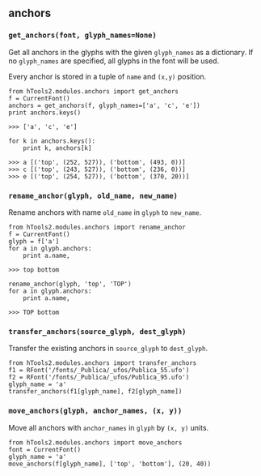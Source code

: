 ## anchors

### `get_anchors(font, glyph_names=None)`

Get all anchors in the glyphs with the given `glyph_names` as a dictionary. If no `glyph_names` are specified, all glyphs in the font will be used.

Every anchor is stored in a tuple of `name` and `(x,y)` position.

    from hTools2.modules.anchors import get_anchors
    f = CurrentFont()
    anchors = get_anchors(f, glyph_names=['a', 'c', 'e'])
    print anchors.keys()

    >>> ['a', 'c', 'e']

    for k in anchors.keys():
        print k, anchors[k]

    >>> a [('top', (252, 527)), ('bottom', (493, 0))]
    >>> c [('top', (243, 527)), ('bottom', (236, 0))]
    >>> e [('top', (254, 527)), ('bottom', (370, 20))]

### `rename_anchor(glyph, old_name, new_name)`

Rename anchors with name `old_name` in `glyph` to `new_name`.

    from hTools2.modules.anchors import rename_anchor
    f = CurrentFont()
    glyph = f['a']
    for a in glyph.anchors:
        print a.name,

    >>> top bottom

    rename_anchor(glyph, 'top', 'TOP')
    for a in glyph.anchors:
        print a.name,

    >>> TOP bottom

### `transfer_anchors(source_glyph, dest_glyph)`

Transfer the existing anchors in `source_glyph` to `dest_glyph`.

    from hTools2.modules.anchors import transfer_anchors
    f1 = RFont('/fonts/_Publica/_ufos/Publica_55.ufo')
    f2 = RFont('/fonts/_Publica/_ufos/Publica_95.ufo')
    glyph_name = 'a'
    transfer_anchors(f1[glyph_name], f2[glyph_name])

### `move_anchors(glyph, anchor_names, (x, y))`

Move all anchors with `anchor_names` in `glyph` by `(x, y)` units.

    from hTools2.modules.anchors import move_anchors
    font = CurrentFont()
    glyph_name = 'a'
    move_anchors(f[glyph_name], ['top', 'bottom'], (20, 40))
